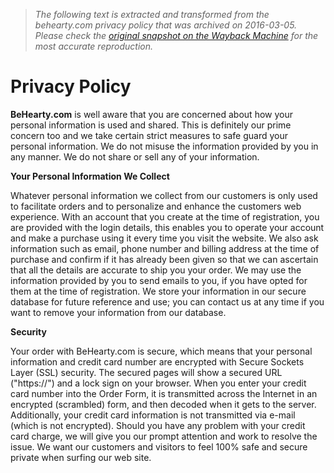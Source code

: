 > *The following text is extracted and transformed from the behearty.com privacy policy that was archived on 2016-03-05. Please check the [original snapshot on the Wayback Machine](https://web.archive.org/web/20160305194239id_/http%3A//behearty.com/privacy-policy) for the most accurate reproduction.*

# Privacy Policy

**BeHearty.com** is well aware that you are concerned about how your personal information is used and shared. This is definitely our prime concern too and we take certain strict measures to safe guard your personal information. We do not misuse the information provided by you in any manner. We do not share or sell any of your information.

**Your Personal Information We Collect**

Whatever personal information we collect from our customers is only used to facilitate orders and to personalize and enhance the customers web experience. With an account that you create at the time of registration, you are provided with the login details, this enables you to operate your account and make a purchase using it every time you visit the website. We also ask information such as email, phone number and billing address at the time of purchase and confirm if it has already been given so that we can ascertain that all the details are accurate to ship you your order. We may use the information provided by you to send emails to you, if you have opted for them at the time of registration. We store your information in our secure database for future reference and use; you can contact us at any time if you want to remove your information from our database.

**Security**

Your order with BeHearty.com is secure, which means that your personal information and credit card number are encrypted with Secure Sockets Layer (SSL) security. The secured pages will show a secured URL ("https://") and a lock sign on your browser. When you enter your credit card number into the Order Form, it is transmitted across the Internet in an encrypted (scrambled) form, and then decoded when it gets to the server. Additionally, your credit card information is not transmitted via e-mail (which is not encrypted). Should you have any problem with your credit card charge, we will give you our prompt attention and work to resolve the issue. We want our customers and visitors to feel 100% safe and secure private when surfing our web site.
